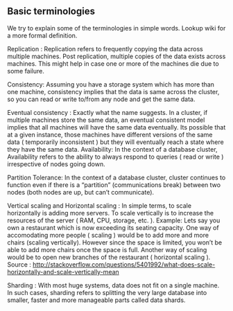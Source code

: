 ## Basic terminologies

We try to explain some of the terminologies in simple words. Lookup wiki for a more formal definition.

Replication : Replication refers to frequently copying the data across multiple machines. Post replication, multiple copies of the data exists across machines. This might help in case one or more of the machines die due to some failure.

Consistency: Assuming you have a storage system which has more than one machine, consistency implies that the data is same across the cluster, so you can read or write to/from any node and get the same data.

Eventual consistency : Exactly what the name suggests. In a cluster, if multiple machines store the same data, an eventual consistent model implies that all machines will have the same data eventually. Its possible that at a given instance, those machines have different versions of the same data ( temporarily inconsistent ) but they will eventually reach a state where they have the same data.
Availability: In the context of a database cluster, Availability refers to the ability to always respond to queries ( read or write ) irrespective of nodes going down.

Partition Tolerance: In the context of a database cluster, cluster continues to function even if there is a “partition” (communications break) between two nodes (both nodes are up, but can’t communicate).

Vertical scaling and Horizontal scaling : In simple terms, to scale horizontally is adding more servers. To scale vertically is to increase the resources of the server ( RAM, CPU, storage, etc. ). 
Example: Lets say you own a restaurant which is now exceeding its seating capacity. One way of accomodating more people ( scaling ) would be to add more and more chairs (scaling vertically). However since the space is limited, you won’t be able to add more chairs once the space is full. 
Another way of scaling would be to open new branches of the restaurant ( horizontal scaling ). 
Source : http://stackoverflow.com/questions/5401992/what-does-scale-horizontally-and-scale-vertically-mean

Sharding : With most huge systems, data does not fit on a single machine. In such cases, sharding refers to splitting the very large database into smaller, faster and more manageable parts called data shards.
